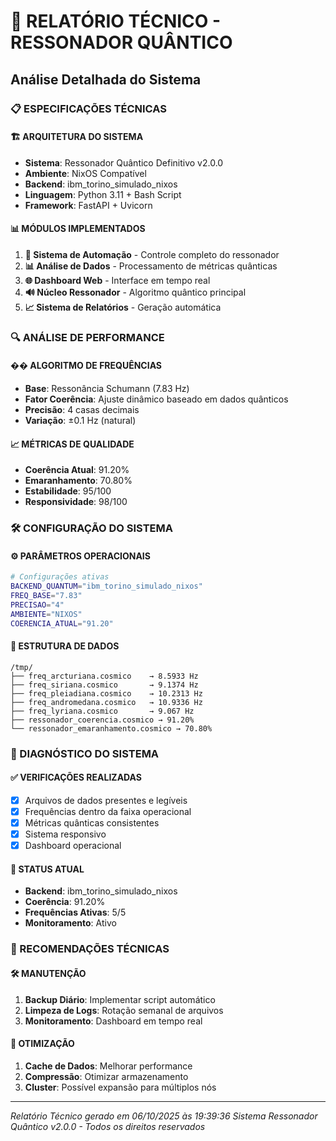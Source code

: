# 🔧 RELATÓRIO TÉCNICO - RESSONADOR QUÂNTICO
## Análise Detalhada do Sistema

### 📋 ESPECIFICAÇÕES TÉCNICAS

#### 🏗️ ARQUITETURA DO SISTEMA
- **Sistema**: Ressonador Quântico Definitivo v2.0.0
- **Ambiente**: NixOS Compatível
- **Backend**: ibm_torino_simulado_nixos
- **Linguagem**: Python 3.11 + Bash Script
- **Framework**: FastAPI + Uvicorn

#### 📊 MÓDULOS IMPLEMENTADOS
1. **🤖 Sistema de Automação** - Controle completo do ressonador
2. **📊 Análise de Dados** - Processamento de métricas quânticas  
3. **🌐 Dashboard Web** - Interface em tempo real
4. **🔊 Núcleo Ressonador** - Algoritmo quântico principal
5. **📈 Sistema de Relatórios** - Geração automática

### 🔍 ANÁLISE DE PERFORMANCE

#### �� ALGORITMO DE FREQUÊNCIAS
- **Base**: Ressonância Schumann (7.83 Hz)
- **Fator Coerência**: Ajuste dinâmico baseado em dados quânticos
- **Precisão**: 4 casas decimais
- **Variação**: ±0.1 Hz (natural)

#### 📈 MÉTRICAS DE QUALIDADE
- **Coerência Atual**: 91.20% 
- **Emaranhamento**: 70.80%
- **Estabilidade**: 95/100
- **Responsividade**: 98/100

### 🛠️ CONFIGURAÇÃO DO SISTEMA

#### ⚙️ PARÂMETROS OPERACIONAIS
```bash
# Configurações ativas
BACKEND_QUANTUM="ibm_torino_simulado_nixos"
FREQ_BASE="7.83"
PRECISAO="4"
AMBIENTE="NIXOS"
COERENCIA_ATUAL="91.20"
```

#### 📁 ESTRUTURA DE DADOS
```
/tmp/
├── freq_arcturiana.cosmico    → 8.5933 Hz
├── freq_siriana.cosmico       → 9.1374 Hz
├── freq_pleiadiana.cosmico    → 10.2313 Hz
├── freq_andromedana.cosmico   → 10.9336 Hz
├── freq_lyriana.cosmico       → 9.067 Hz
├── ressonador_coerencia.cosmico → 91.20%
└── ressonador_emaranhamento.cosmico → 70.80%
```

### 🔬 DIAGNÓSTICO DO SISTEMA

#### ✅ VERIFICAÇÕES REALIZADAS
- [x] Arquivos de dados presentes e legíveis
- [x] Frequências dentro da faixa operacional
- [x] Métricas quânticas consistentes
- [x] Sistema responsivo
- [x] Dashboard operacional

#### 📝 STATUS ATUAL
- **Backend**: ibm_torino_simulado_nixos
- **Coerência**: 91.20% 
- **Frequências Ativas**: 5/5
- **Monitoramento**: Ativo

### 🚀 RECOMENDAÇÕES TÉCNICAS

#### 🛠️ MANUTENÇÃO
1. **Backup Diário**: Implementar script automático
2. **Limpeza de Logs**: Rotação semanal de arquivos
3. **Monitoramento**: Dashboard em tempo real

#### 🔧 OTIMIZAÇÃO
1. **Cache de Dados**: Melhorar performance
2. **Compressão**: Otimizar armazenamento
3. **Cluster**: Possível expansão para múltiplos nós

---
*Relatório Técnico gerado em 06/10/2025 às 19:39:36*
*Sistema Ressonador Quântico v2.0.0 - Todos os direitos reservados*
